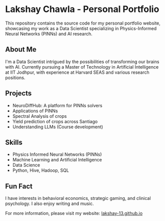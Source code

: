 # Lakshay Chawla - Personal Portfolio

This repository contains the source code for my personal portfolio website, showcasing my work as a Data Scientist specializing in Physics-Informed Neural Networks (PINNs) and AI research.

## About Me

I'm a Data Scientist intrigued by the possibilities of transforming our brains with AI. Currently pursuing a Master of Technology in Artificial Intelligence at IIT Jodhpur, with experience at Harvard SEAS and various research positions.

## Projects

- NeuroDiffHub: A platform for PINNs solvers
- Applications of PINNs
- Spectral Analysis of crops
- Yield prediction of crops across Santiago
- Understanding LLMs (Course development)

## Skills

- Physics Informed Neural Networks (PINNs)
- Machine Learning and Artificial Intelligence
- Data Science
- Python, Hive, Hadoop, SQL

## Fun Fact

I have interests in behavioral economics, strategic gaming, and clinical psychology. I also enjoy writing and music.

For more information, please visit my website: [lakshay-13.github.io](https://lakshay-13.github.io)